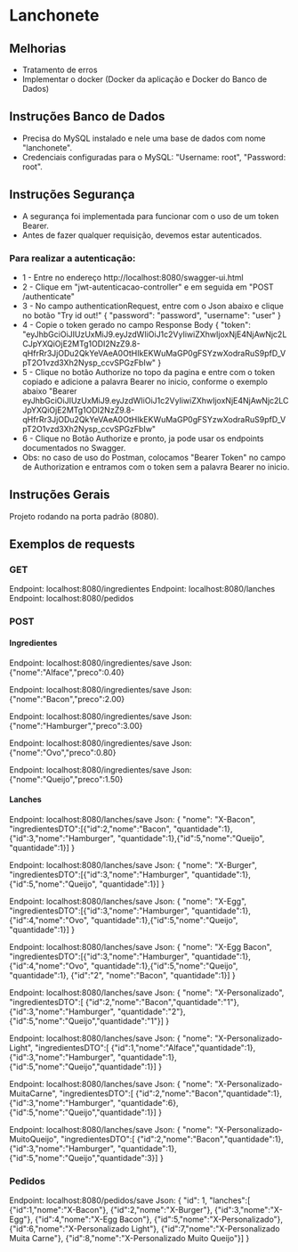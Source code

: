 # Lanchonete

## Melhorias
- Tratamento de erros
- Implementar o docker (Docker da aplicação e Docker do Banco de Dados)

## Instruções Banco de Dados
- Precisa do MySQL instalado e nele uma base de dados com nome "lanchonete".
- Credenciais configuradas para o MySQL: "Username: root", "Password: root".

## Instruções Segurança
- A segurança foi implementada para funcionar com o uso de um token Bearer.
- Antes de fazer qualquer requisição, devemos estar autenticados.
### Para realizar a autenticação: 
- 1 - Entre no endereço http://localhost:8080/swagger-ui.html
- 2 - Clique em "jwt-autenticacao-controller" e em seguida em "POST /authenticate"
- 3 - No campo authenticationRequest, entre com o Json abaixo e clique no botão "Try id out!" 
  {
    "password": "password",
    "username": "user"
  }
- 4 - Copie o token gerado no campo Response Body 
  {
   "token": "eyJhbGciOiJIUzUxMiJ9.eyJzdWIiOiJ1c2VyIiwiZXhwIjoxNjE4NjAwNjc2LCJpYXQiOjE2MTg1ODI2NzZ9.8-qHfrRr3JjODu2QkYeVAeA0OtHIkEKWuMaGP0gFSYzwXodraRuS9pfD_VpT2O1vzd3Xh2Nysp_ccvSPGzFbIw"
  }
- 5 - Clique no botão Authorize no topo da pagina e entre com o token copiado e adicione a palavra Bearer no inicio, conforme o exemplo abaixo
  "Bearer eyJhbGciOiJIUzUxMiJ9.eyJzdWIiOiJ1c2VyIiwiZXhwIjoxNjE4NjAwNjc2LCJpYXQiOjE2MTg1ODI2NzZ9.8-qHfrRr3JjODu2QkYeVAeA0OtHIkEKWuMaGP0gFSYzwXodraRuS9pfD_VpT2O1vzd3Xh2Nysp_ccvSPGzFbIw"
- 6 - Clique no Botão Authorize e pronto, ja pode usar os endpoints documentados no Swagger.
- Obs: no caso de uso do Postman, colocamos "Bearer Token" no campo de Authorization e entramos com o token sem a palavra Bearer no inicio.


## Instruções Gerais
Projeto rodando na porta padrão (8080).

## Exemplos de requests
### GET
Endpoint: localhost:8080/ingredientes
Endpoint: localhost:8080/lanches
Endpoint: localhost:8080/pedidos

### POST
#### Ingredientes
Endpoint: localhost:8080/ingredientes/save
Json: {"nome":"Alface","preco":0.40}

Endpoint: localhost:8080/ingredientes/save
Json: {"nome":"Bacon","preco":2.00}

Endpoint: localhost:8080/ingredientes/save
Json: {"nome":"Hamburger","preco":3.00}

Endpoint: localhost:8080/ingredientes/save
Json: {"nome":"Ovo","preco":0.80}

Endpoint: localhost:8080/ingredientes/save
Json: {"nome":"Queijo","preco":1.50}

#### Lanches
Endpoint: localhost:8080/lanches/save
Json: 
{
    "nome": "X-Bacon",
    "ingredientesDTO":[{"id":2,"nome":"Bacon", "quantidade":1},{"id":3,"nome":"Hamburger", "quantidade":1},{"id":5,"nome":"Queijo", "quantidade":1}]
}

Endpoint: localhost:8080/lanches/save
Json: 
{
    "nome": "X-Burger",
    "ingredientesDTO":[{"id":3,"nome":"Hamburger", "quantidade":1},{"id":5,"nome":"Queijo", "quantidade":1}]
}

Endpoint: localhost:8080/lanches/save
Json: 
{
    "nome": "X-Egg",
    "ingredientesDTO":[{"id":3,"nome":"Hamburger", "quantidade":1},{"id":4,"nome":"Ovo", "quantidade":1},{"id":5,"nome":"Queijo", "quantidade":1}]
}

Endpoint: localhost:8080/lanches/save
Json: 
{
    "nome": "X-Egg Bacon",
    "ingredientesDTO":[{"id":3,"nome":"Hamburger", "quantidade":1},{"id":4,"nome":"Ovo", "quantidade":1},{"id":5,"nome":"Queijo", "quantidade":1}, {"id":"2", "nome":"Bacon", "quantidade":1}]
}

Endpoint: localhost:8080/lanches/save
Json: 
{
    "nome": "X-Personalizado",
    "ingredientesDTO":[
        {"id":2,"nome":"Bacon","quantidade":"1"},
        {"id":3,"nome":"Hamburger", "quantidade":"2"},
        {"id":5,"nome":"Queijo","quantidade":"1"}]
}

Endpoint: localhost:8080/lanches/save
Json: 
{
    "nome": "X-Personalizado-Light",
    "ingredientesDTO":[
        {"id":1,"nome":"Alface","quantidade":1},
        {"id":3,"nome":"Hamburger", "quantidade":1},
        {"id":5,"nome":"Queijo","quantidade":1}]
}

Endpoint: localhost:8080/lanches/save
Json: 
{
    "nome": "X-Personalizado-MuitaCarne",
    "ingredientesDTO":[
        {"id":2,"nome":"Bacon","quantidade":1},
        {"id":3,"nome":"Hamburger", "quantidade":6},
        {"id":5,"nome":"Queijo","quantidade":1}]
}

Endpoint: localhost:8080/lanches/save
Json: 
{
    "nome": "X-Personalizado-MuitoQueijo",
    "ingredientesDTO":[
        {"id":2,"nome":"Bacon","quantidade":1},
        {"id":3,"nome":"Hamburger", "quantidade":1},
        {"id":5,"nome":"Queijo","quantidade":3}]
}

### Pedidos
Endpoint: localhost:8080/pedidos/save
Json: 
{
    "id": 1,
    "lanches":[
    {"id":1,"nome":"X-Bacon"},
    {"id":2,"nome":"X-Burger"},
    {"id":3,"nome":"X-Egg"},
    {"id":4,"nome":"X-Egg Bacon"},
    {"id":5,"nome":"X-Personalizado"},
    {"id":6,"nome":"X-Personalizado Light"},
    {"id":7,"nome":"X-Personalizado Muita Carne"},
    {"id":8,"nome":"X-Personalizado Muito Queijo"}]
}

